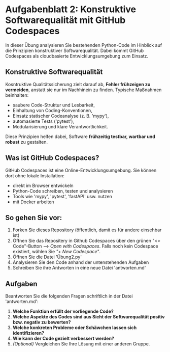 # Aufgabenblatt 2: Konstruktive Softwarequalität mit GitHub Codespaces 

In dieser Übung analysieren Sie bestehenden Python-Code im Hinblick auf die Prinzipien konstruktiver Softwarequalität. Dabei kommt GitHub Codespaces als cloudbasierte Entwicklungsumgebung zum Einsatz.

## Konstruktive Softwarequalität

Kosntruktive Qualitätssicherung zielt darauf ab, **Fehler frühzeigen zu vermeiden**, anstatt sie nur im Nachhinein zu finden.
Typische Maßnahmen beinhalten:

- saubere Code-Struktur und Lesbarkeit,
- Einhaltung von Coding-Konventionen,
- Einsatz statischer Codeanalyse (z. B. 'mypy'),
- automasierte Tests ('pytest'),
- Modularisierung und klare Verantwortlichkeit.

Diese Prinzipien helfen dabei, Software **frühzeitig testbar, wartbar und robust** zu gestalten.




## Was ist GitHub Codespaces?

GitHub Codespaces ist eine Online-Entwicklungsumgebung.
Sie können dort ohne lokale Installation:

- direkt im Browser entwickeln
- Python-Code schreiben, testen und analysieren
- Tools wie 'mypy', 'pytest', 'fastAPI' usw. nutzen
- mit Docker arbeiten




## So gehen Sie vor:

1. Forken Sie dieses Repository (öffentlich, damit es für andere einsehbar ist)
2. Öffnen Sie das Repositery in Github Codespaces über den grünen "<> Code"-Button --> *Open with Codespaces*. Falls noch kein Codespace existiert, wählen Sie *"+ New Codespace"*.
3. Öffnen Sie die Datei 'Übung2.py'
4. Analysieren Sie den Code anhand der untenstehenden Aufgaben
5. Schreiben Sie ihre Antworten in eine neue Datei 'antworten.md'



## Aufgaben

Beantworten Sie die folgenden Fragen schriftlich in der Datei 'antworten.md':

1. **Welche Funktion erfüllt der vorliegende Code?**
2. **Welche Aspekte des Codes sind aus Sicht der Softwarequalität positiv bzw. negativ zu bewerten?** 
3. **Welche konkreten Probleme oder Schäwchen lassen sich identifizieren?** 
4. **Wie kann der Code gezielt verbessert werden?**
5. *(Optional)* Vergleichen Sie Ihre Lösung mit einer anderen Gruppe.
